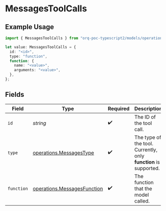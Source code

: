 # MessagesToolCalls

## Example Usage

```typescript
import { MessagesToolCalls } from "orq-poc-typescript2/models/operations";

let value: MessagesToolCalls = {
  id: "<id>",
  type: "function",
  function: {
    name: "<value>",
    arguments: "<value>",
  },
};
```

## Fields

| Field                                                                      | Type                                                                       | Required                                                                   | Description                                                                |
| -------------------------------------------------------------------------- | -------------------------------------------------------------------------- | -------------------------------------------------------------------------- | -------------------------------------------------------------------------- |
| `id`                                                                       | *string*                                                                   | :heavy_check_mark:                                                         | The ID of the tool call.                                                   |
| `type`                                                                     | [operations.MessagesType](../../models/operations/messagestype.md)         | :heavy_check_mark:                                                         | The type of the tool. Currently, only **function** is supported.           |
| `function`                                                                 | [operations.MessagesFunction](../../models/operations/messagesfunction.md) | :heavy_check_mark:                                                         | The function that the model called.                                        |